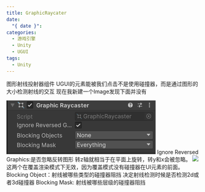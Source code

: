 ```yaml
---
title: GraphicRaycater
date:
  "{ date }": 
categories:
  - 游戏引擎
  - Unity
  - UGUI
tags:
  - Unity
---
```

图形射线投射器组件
UGUI的元素能被我们点击不是使用碰撞器，而是通过图形的大小检测射线的交互
现在我新建一个Image发现下面并没有

![](../../../../img/beishang20250109215915542.png)
Ignore Reversed Graphics:是否忽略反转图形
转z轴就相当于在平面上旋转，转y和x会被忽略。
![](../../../../。img/beishang20250109220412460.png)
这两个在覆盖渲染模式下无效，因为覆盖模式没有碰撞器在UI元素的前面。
Blocking Object：射线被哪些类型的碰撞器阻挡
决定射线检测时候是否检测2d或者3d碰撞器
Blocking Mask: 射线被哪些层级的碰撞器阻挡
